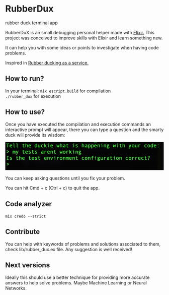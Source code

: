 # RubberDux
rubber duck terminal app

RubberDuX is an small debugging personal helper made with [Elixir.](https://github.com/elixir-lang/elixir)
This project was conceived to improve skills with Elixir and learn something new.

It can help you with some ideas or points to investigate when having code problems.

Inspired in [Rubber ducking as a service.](https://github.com/atleastimtrying/rubber_duck)

## How to run?
In your terminal:
`mix escript.build` for compilation  
`./rubber_dux` for execution

## How to use?
Once you have executed the compilation and execution commands an interactive prompt will appear,
there you can type a question and the smarty duck will provide its wisdom:

![prompt](/screenshots/inter.jpg)

You can keep asking questions until you fix your problem.

You can hit Cmd + c (Ctrl + c) to quit the app.

## Code analyzer
`mix credo --strict`

## Contribute
You can help with keywords of problems and solutions associated to them, check lib/rubber_dux.ex file.
Any suggestion is well received!

## Next versions
Ideally this should use a better technique for providing more accurate answers to help solve problems. Maybe Machine Learning or Neural Networks.

